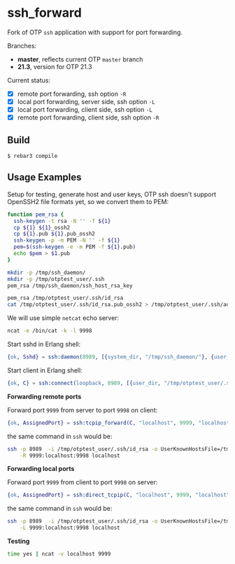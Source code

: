 ssh_forward
=====

Fork of OTP `ssh` application with support for port forwarding.

Branches:

- **master**, reflects current OTP `master` branch
- **21.3**, version for OTP 21.3

Current status:

- [x] remote port forwarding, ssh option `-R`
- [x] local port forwarding, server side, ssh option `-L`
- [x] local port forwarding, client side, ssh option `-L`
- [x] remote port forwarding, client side, ssh option `-R`

Build
-----

    $ rebar3 compile

Usage Examples
--------------

Setup for testing, generate host and user keys, OTP ssh doesn't support OpenSSH2 file formats yet,
so we convert them to PEM:

``` bash
function pem_rsa {
  ssh-keygen -t rsa -N '' -f ${1}
  cp ${1} ${1}_ossh2
  cp ${1}.pub ${1}.pub_ossh2
  ssh-keygen -p -m PEM -N '' -f ${1}
  pem=$(ssh-keygen -e -m PEM -f ${1}.pub)
  echo $pem > $1.pub
}

mkdir -p /tmp/ssh_daemon/
mkdir -p /tmp/otptest_user/.ssh
pem_rsa /tmp/ssh_daemon/ssh_host_rsa_key

pem_rsa /tmp/otptest_user/.ssh/id_rsa
cat /tmp/otptest_user/.ssh/id_rsa.pub_ossh2 > /tmp/otptest_user/.ssh/authorized_keys

```

We will use simple `netcat` echo server:

``` bash
ncat -e /bin/cat -k -l 9998
```

Start sshd in Erlang shell:

``` erlang
{ok, Sshd} = ssh:daemon(8989, [{system_dir, "/tmp/ssh_daemon/"}, {user_dir, "/tmp/otptest_user/.ssh"}]).
```

Start client in Erlang shell:

``` erlang
{ok, C} = ssh:connect(loopback, 8989, [{user_dir, "/tmp/otptest_user/.ssh/"}, {silently_accept_hosts, true}]).
```

**Forwarding remote ports**

Forward port `9999` from server to port `9998` on client:

``` erlang
{ok, AssignedPort} = ssh:tcpip_forward(C, "localhost", 9999, "localhost", 9998).
```
the same command in `ssh` would be:

``` bash
ssh -p 8989  -i /tmp/otptest_user/.ssh/id_rsa -o UserKnownHostsFile=/tmp/otptest_user/.ssh/known_hosts \
    -R 9999:localhost:9998 localhost
```

**Forwarding local ports**

Forward port `9999` from client to port `9998` on server:

``` erlang
{ok, AssignedPort} = ssh:direct_tcpip(C, "localhost", 9999, "localhost", 9998).
```

the same command in `ssh` would be:

``` bash
ssh -p 8989  -i /tmp/otptest_user/.ssh/id_rsa -o UserKnownHostsFile=/tmp/otptest_user/.ssh/known_hosts \
    -L 9999:localhost:9998 localhost
```

**Testing**

``` bash
time yes | ncat -v localhost 9999
```
